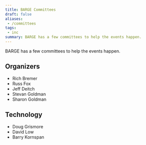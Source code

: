 ```yaml
---
title: BARGE Committees
draft: false
aliases:
 - /committees
tags:
 - inc
summary: BARGE has a few committees to help the events happen.
---
```


BARGE has a few committees to help the events happen.

Organizers
---------

* Rich Bremer
* Russ Fox
* Jeff Deitch
* Stevan Goldman
* Sharon Goldman

Technology
----------

* Doug Grismore
* David Low
* Barry Kornspan
